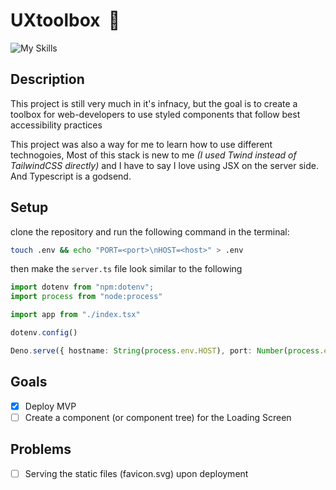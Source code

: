 # UXtoolbox&nbsp; 🧰

![My Skills](https://go-skill-icons.vercel.app/api/icons?i=ts,hono,deno,tailwindcss)

## Description

This project is still very much in it's infnacy, but the goal is to create a toolbox for web-developers to use styled components that follow best accessibility practices

This project was also a way for me to learn how to use different technogoies, Most of this stack is new to me _(I used Twind instead of TailwindCSS directly)_ and I have to say I love using JSX on the server side. And Typescript is a godsend.

## Setup

clone the repository and run the following command in the terminal:

```bash
touch .env && echo "PORT=<port>\nHOST=<host>" > .env
```

then make the `server.ts` file look similar to the following

```typescript
import dotenv from "npm:dotenv";
import process from "node:process"

import app from "./index.tsx"

dotenv.config()

Deno.serve({ hostname: String(process.env.HOST), port: Number(process.env.PORT) }, app.fetch)
```

## Goals

- [x] Deploy MVP
- [ ] Create a component (or component tree) for the Loading Screen

## Problems

- [ ] Serving the static files (favicon.svg) upon deployment
